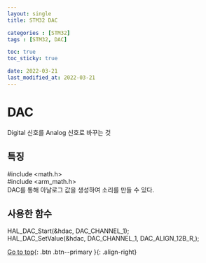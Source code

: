 ```yaml
---
layout: single
title: STM32 DAC

categories : [STM32]
tags : [STM32, DAC]

toc: true
toc_sticky: true

date: 2022-03-21
last_modified_at: 2022-03-21
---
```


# DAC

Digital 신호를 Analog 신호로 바꾸는 것  

## 특징

#include <math.h>  
#include <arm_math.h>  
DAC를 통해 아날로그 값을 생성하여 소리를 만들 수 있다.  

## 사용한 함수

HAL_DAC_Start(&hdac, DAC_CHANNEL_1);  
HAL_DAC_SetValue(&hdac, DAC_CHANNEL_1, DAC_ALIGN_12B_R,);  

[Go to top](#){: .btn .btn--primary }{: .align-right}
